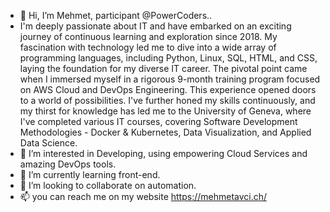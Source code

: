 - 👋 Hi, I’m Mehmet, participant @PowerCoders..
- I'm deeply passionate about IT and have embarked on an exciting journey of continuous learning and exploration since 2018.
My fascination with technology led me to dive into a wide array of programming languages, including Python, Linux, SQL, HTML, and CSS, laying the foundation for my diverse IT career. The pivotal point came when I immersed myself in a rigorous 9-month training program focused on AWS Cloud and DevOps Engineering. This experience opened doors to a world of possibilities. I've further honed my skills continuously, and my thirst for knowledge has led me to the University of Geneva, where I've completed various IT courses, covering Software Development Methodologies - Docker & Kubernetes, Data Visualization, and Applied Data Science.
- 👀 I’m interested in Developing, using empowering Cloud Services and amazing DevOps tools.
- 🌱 I’m currently learning front-end.
- 💞️ I’m looking to collaborate on automation.
- 📫 you can reach me on my website https://mehmetavci.ch/

<!---
mehmetpower/mehmetpower is a ✨ special ✨ repository because its `README.md` (this file) appears on your GitHub profile.
You can click the Preview link to take a look at your changes.
--->
